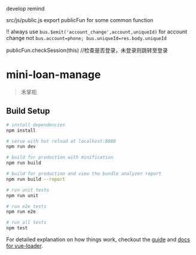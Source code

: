 develop remind

src/js/public.js export publicFun for some common function

!! always use `bus.$emit('account_change',account,uniqueId)` for account change 
	not `bus.account=phone; bus.uniqueId=res.body.uniqueId`

publicFun.checkSession(this) //检查是否登录，未登录则跳转至登录

# mini-loan-manage

> 禾掌柜

## Build Setup

``` bash
# install dependencies
npm install

# serve with hot reload at localhost:8080
npm run dev

# build for production with minification
npm run build

# build for production and view the bundle analyzer report
npm run build --report

# run unit tests
npm run unit

# run e2e tests
npm run e2e

# run all tests
npm test
```

For detailed explanation on how things work, checkout the [guide](http://vuejs-templates.github.io/webpack/) and [docs for vue-loader](http://vuejs.github.io/vue-loader).
